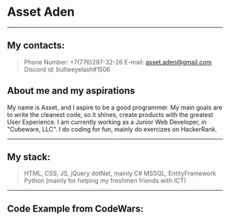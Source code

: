 # Asset Aden
---
## My contacts:

> Phone Number: +7(776)297-32-26
> E-mail: asset.aden@gmail.com
> Discord id: bullieeyelash#1506

## About me and my aspirations

My name is Asset, and I aspire to be a good programmer. My main goals are to write the cleanest code, so it shines, create products with the greatest User Experience. I am currently working as a Junior Web Developer, in "Cubeware, LLC". I do coding for fun, mainly do exercizes on HackerRank.

---

## My stack:

> HTML, CSS, JS, jQuery
> dotNet, mainly C#
> MSSQL, EntityFramework
> Python (mainly for helping my freshmen friends with ICT)

---

## Code Example from CodeWars:

```Javascript

``` 

